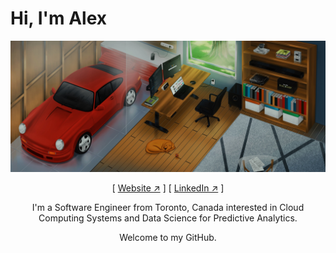 <p align='center'>
    <h1>Hi, I'm Alex</h1>
    <a href='https://alvx.ca' target='blank'><img src='./client/src/assets/alvx-wallpaper.jpg'/></a>
    <p align='center'>
    [ <a href='https://alvx.ca' target='blank'>Website ↗︎</a> ]
    [ <a href='https://www.linkedin.com/in/-alexandercarvalho/' target='blank'>LinkedIn ↗︎</a> ]
    </p>
    <p align='center'>I'm a Software Engineer from Toronto, Canada interested in Cloud Computing Systems and Data Science for Predictive Analytics.
    </p>
    <p align='center'>Welcome to my GitHub.
    </p>
</p>
